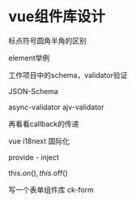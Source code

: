 # vue组件库设计

标点符号圆角半角的区别

element举例

工作项目中的schema，validator验证

JSON-Schema

async-validator
ajv-validator

再看看callback的传递

vue i18next 国际化

provide - inject

this.$on(), this.$off()

写一个表单组件库 ck-form
